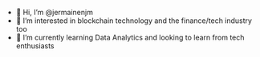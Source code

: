 - 👋 Hi, I’m @jermainenjm
- 👀 I’m interested in blockchain technology and the finance/tech industry too
- 🌱 I’m currently learning Data Analytics and looking to learn from tech enthusiasts

<!---
jermainenjm/jermainenjm is a ✨ special ✨ repository because its `README.md` (this file) appears on your GitHub profile.
You can click the Preview link to take a look at your changes.
--->
